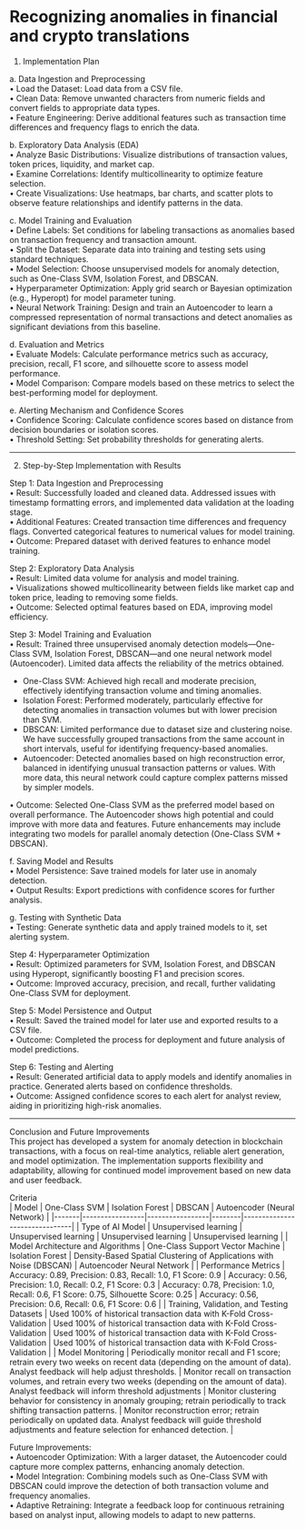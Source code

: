 # Recognizing anomalies in financial and crypto translations

1. Implementation Plan

a. Data Ingestion and Preprocessing  
• Load the Dataset: Load data from a CSV file.  
• Clean Data: Remove unwanted characters from numeric fields and convert fields to appropriate data types.  
• Feature Engineering: Derive additional features such as transaction time differences and frequency flags to enrich the data.  

b. Exploratory Data Analysis (EDA)  
• Analyze Basic Distributions: Visualize distributions of transaction values, token prices, liquidity, and market cap.  
• Examine Correlations: Identify multicollinearity to optimize feature selection.  
• Create Visualizations: Use heatmaps, bar charts, and scatter plots to observe feature relationships and identify patterns in the data.  

c. Model Training and Evaluation  
• Define Labels: Set conditions for labeling transactions as anomalies based on transaction frequency and transaction amount.  
• Split the Dataset: Separate data into training and testing sets using standard techniques.  
• Model Selection: Choose unsupervised models for anomaly detection, such as One-Class SVM, Isolation Forest, and DBSCAN.  
• Hyperparameter Optimization: Apply grid search or Bayesian optimization (e.g., Hyperopt) for model parameter tuning.  
• Neural Network Training: Design and train an Autoencoder to learn a compressed representation of normal transactions and detect anomalies as significant deviations from this baseline.  

d. Evaluation and Metrics  
• Evaluate Models: Calculate performance metrics such as accuracy, precision, recall, F1 score, and silhouette score to assess model performance.  
• Model Comparison: Compare models based on these metrics to select the best-performing model for deployment.  

e. Alerting Mechanism and Confidence Scores  
• Confidence Scoring: Calculate confidence scores based on distance from decision boundaries or isolation scores.  
• Threshold Setting: Set probability thresholds for generating alerts.  

--- 

2. Step-by-Step Implementation with Results

Step 1: Data Ingestion and Preprocessing  
• Result: Successfully loaded and cleaned data. Addressed issues with timestamp formatting errors, and implemented data validation at the loading stage.  
• Additional Features: Created transaction time differences and frequency flags. Converted categorical features to numerical values for model training.  
• Outcome: Prepared dataset with derived features to enhance model training.  

Step 2: Exploratory Data Analysis  
• Result: Limited data volume for analysis and model training.  
• Visualizations showed multicollinearity between fields like market cap and token price, leading to removing some fields.  
• Outcome: Selected optimal features based on EDA, improving model efficiency.  

Step 3: Model Training and Evaluation  
• Result: Trained three unsupervised anomaly detection models—One-Class SVM, Isolation Forest, DBSCAN—and one neural network model (Autoencoder). Limited data affects the reliability of the metrics obtained.  
  - One-Class SVM: Achieved high recall and moderate precision, effectively identifying transaction volume and timing anomalies.  
  - Isolation Forest: Performed moderately, particularly effective for detecting anomalies in transaction volumes but with lower precision than SVM.  
  - DBSCAN: Limited performance due to dataset size and clustering noise. We have successfully grouped transactions from the same account in short intervals, useful for identifying frequency-based anomalies.  
  - Autoencoder: Detected anomalies based on high reconstruction error, balanced in identifying unusual transaction patterns or values. With more data, this neural network could capture complex patterns missed by simpler models.  

• Outcome: Selected One-Class SVM as the preferred model based on overall performance. The Autoencoder shows high potential and could improve with more data and features. Future enhancements may include integrating two models for parallel anomaly detection (One-Class SVM + DBSCAN).

f. Saving Model and Results  
• Model Persistence: Save trained models for later use in anomaly detection.  
• Output Results: Export predictions with confidence scores for further analysis.  

g. Testing with Synthetic Data  
• Testing: Generate synthetic data and apply trained models to it, set alerting system.

Step 4: Hyperparameter Optimization  
• Result: Optimized parameters for SVM, Isolation Forest, and DBSCAN using Hyperopt, significantly boosting F1 and precision scores.  
• Outcome: Improved accuracy, precision, and recall, further validating One-Class SVM for deployment.  

Step 5: Model Persistence and Output  
• Result: Saved the trained model for later use and exported results to a CSV file.  
• Outcome: Completed the process for deployment and future analysis of model predictions.  

Step 6: Testing and Alerting  
• Result: Generated artificial data to apply models and identify anomalies in practice. Generated alerts based on confidence thresholds.  
• Outcome: Assigned confidence scores to each alert for analyst review, aiding in prioritizing high-risk anomalies.  

---

Conclusion and Future Improvements  
This project has developed a system for anomaly detection in blockchain transactions, with a focus on real-time analytics, reliable alert generation, and model optimization. The implementation supports flexibility and adaptability, allowing for continued model improvement based on new data and user feedback.  

Criteria  
| Model | One-Class SVM | Isolation Forest | DBSCAN | Autoencoder (Neural Network) |
|-------|-----------------|-----------------|--------|-------------------------------|
| Type of AI Model | Unsupervised learning | Unsupervised learning | Unsupervised learning | Unsupervised learning |
| Model Architecture and Algorithms | One-Class Support Vector Machine | Isolation Forest | Density-Based Spatial Clustering of Applications with Noise (DBSCAN) | Autoencoder Neural Network |
| Performance Metrics | Accuracy: 0.89, Precision: 0.83, Recall: 1.0, F1 Score: 0.9 | Accuracy: 0.56, Precision: 1.0, Recall: 0.2, F1 Score: 0.3 | Accuracy: 0.78, Precision: 1.0, Recall: 0.6, F1 Score: 0.75, Silhouette Score: 0.25 | Accuracy: 0.56, Precision: 0.6, Recall: 0.6, F1 Score: 0.6 |
| Training, Validation, and Testing Datasets | Used 100% of historical transaction data with K-Fold Cross-Validation | Used 100% of historical transaction data with K-Fold Cross-Validation | Used 100% of historical transaction data with K-Fold Cross-Validation | Used 100% of historical transaction data with K-Fold Cross-Validation |
| Model Monitoring | Periodically monitor recall and F1 score; retrain every two weeks on recent data (depending on the amount of data). Analyst feedback will help adjust thresholds. | Monitor recall on transaction volumes, and retrain every two weeks (depending on the amount of data). Analyst feedback will inform threshold adjustments | Monitor clustering behavior for consistency in anomaly grouping; retrain periodically to track shifting transaction patterns. | Monitor reconstruction error; retrain periodically on updated data. Analyst feedback will guide threshold adjustments and feature selection for enhanced detection. |

Future Improvements:  
• Autoencoder Optimization: With a larger dataset, the Autoencoder could capture more complex patterns, enhancing anomaly detection.  
• Model Integration: Combining models such as One-Class SVM with DBSCAN could improve the detection of both transaction volume and frequency anomalies.  
• Adaptive Retraining: Integrate a feedback loop for continuous retraining based on analyst input, allowing models to adapt to new patterns.

